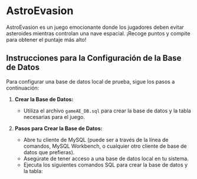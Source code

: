 # AstroEvasion

AstroEvasion es un juego emocionante donde los jugadores deben evitar asteroides mientras controlan una nave espacial. ¡Recoge puntos y compite para obtener el puntaje más alto!

## Instrucciones para la Configuración de la Base de Datos

Para configurar una base de datos local de prueba, sigue los pasos a continuación:

1. **Crear la Base de Datos:**
   - Utiliza el archivo `gameAE_DB.sql` para crear la base de datos y la tabla necesarias para el juego.

2. **Pasos para Crear la Base de Datos:**
   - Abre tu cliente de MySQL (puede ser a través de la línea de comandos, MySQL Workbench, o cualquier otro cliente de base de datos que prefieras).
   - Asegúrate de tener acceso a una base de datos local en tu sistema.
   - Ejecuta los siguientes comandos SQL para crear la base de datos y la tabla:
